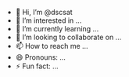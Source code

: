 - 👋 Hi, I’m @dscsat
- 👀 I’m interested in ...
- 🌱 I’m currently learning ...
- 💞️ I’m looking to collaborate on ...
- 📫 How to reach me ...
- 😄 Pronouns: ...
- ⚡ Fun fact: ...

<!---
dscsat/dscsat is a ✨ special ✨ repository because its `README.md` (this file) appears on your GitHub profile.
You can click the Preview link to take a look at your changes.
--->
